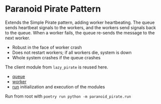 # Paranoid Pirate Pattern

Extends the Simple Pirate pattern, adding worker heartbeating. The queue sends
heartbeat signals to the workers, and the workers send signals back to the
queue. When a worker fails, the queue re-sends the message to the next worker.

* Robust in the face of worker crash
* Does not restart workers; if all workers die, system is down
* Whole system crashes if the queue crashes

The client module from `lazy_pirate` is reused here.

* [queue](./queue.py)
* [worker](./worker.py)
* [run](./run.py) initialization and execution of the modules

Run from root with `poetry run python -m paranoid_pirate.run`
